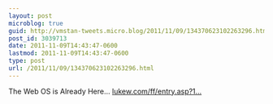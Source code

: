```yaml
---
layout: post
microblog: true
guid: http://vmstan-tweets.micro.blog/2011/11/09/134370623102263296.html
post_id: 3039713
date: 2011-11-09T14:43:47-0600
lastmod: 2011-11-09T14:43:47-0600
type: post
url: /2011/11/09/134370623102263296.html
---
```

The Web OS is Already Here… <a href="http://www.lukew.com/ff/entry.asp?1441">lukew.com/ff/entry.asp?1…</a>
